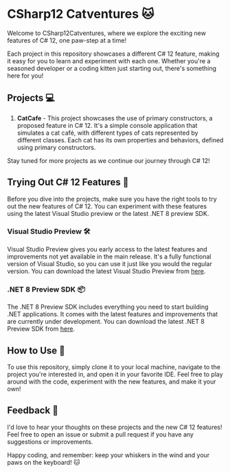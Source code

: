 # CSharp12 Catventures :cat:

Welcome to CSharp12Catventures, where we explore the exciting new features of C# 12, one paw-step at a time!

Each project in this repository showcases a different C# 12 feature, making it easy for you to learn and experiment with each one. Whether you're a seasoned developer or a coding kitten just starting out, there's something here for you!

## Projects :computer:

1. **CatCafe** - This project showcases the use of primary constructors, a proposed feature in C# 12. It's a simple console application that simulates a cat café, with different types of cats represented by different classes. Each cat has its own properties and behaviors, defined using primary constructors.

Stay tuned for more projects as we continue our journey through C# 12!

## Trying Out C# 12 Features 🚀

Before you dive into the projects, make sure you have the right tools to try out the new features of C# 12. You can experiment with these features using the latest Visual Studio preview or the latest .NET 8 preview SDK.

### Visual Studio Preview 🛠️

Visual Studio Preview gives you early access to the latest features and improvements not yet available in the main release. It's a fully functional version of Visual Studio, so you can use it just like you would the regular version. You can download the latest Visual Studio Preview from [here](https://visualstudio.microsoft.com/vs/preview/).

### .NET 8 Preview SDK 📦

The .NET 8 Preview SDK includes everything you need to start building .NET applications. It comes with the latest features and improvements that are currently under development. You can download the latest .NET 8 Preview SDK from [here](https://dotnet.microsoft.com/download/dotnet).

## How to Use :paw_prints:

To use this repository, simply clone it to your local machine, navigate to the project you're interested in, and open it in your favorite IDE. Feel free to play around with the code, experiment with the new features, and make it your own!

## Feedback :speech_balloon:

I'd love to hear your thoughts on these projects and the new C# 12 features! Feel free to open an issue or submit a pull request if you have any suggestions or improvements.

Happy coding, and remember: keep your whiskers in the wind and your paws on the keyboard! :cat:
